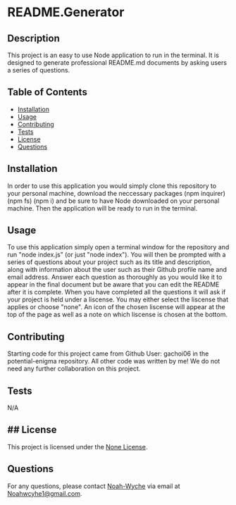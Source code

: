 # README.Generator 

## Description
This project is an easy to use Node application to run in the terminal. It is designed to generate professional README.md documents by asking users a series of questions.

## Table of Contents
- [Installation](#installation)
- [Usage](#usage)
- [Contributing](#contributing)
- [Tests](#tests)
- [License](#license)
- [Questions](#questions)

## Installation
In order to use this application you would simply clone this repository to your personal machine, download the neccessary packages (npm inquirer) (npm fs) (npm i) and be sure to have Node downloaded on your personal machine. Then the application will be ready to run in the terminal.

## Usage
To use this application simply open a terminal window for the repository and run "node index.js" (or just "node index"). You will then be prompted with a series of questions about your project such as its title and description, along with information about the user such as their Github profile name and email address. Answer each question as thoroughly as you would like it to appear in the final document but be aware that you can edit the README after it is complete. When you have completed all the questions it will ask if your project is held under a liscense. You may either select the liscense that applies or choose "none". An icon of the chosen liscense will appear at the top of the page as well as a note on which liscense is chosen at the bottom.

## Contributing
Starting code for this project came from Github User: gachoi06 in the potential-enigma repository. All other code was written by me! We do not need any further collaboration on this project.

## Tests
N/A

## ## License

This project is licensed under the [None License]().

## Questions
For any questions, please contact [Noah-Wyche](https://github.com/Noah-Wyche) via email at Noahwcyhe1@gmail.com.
